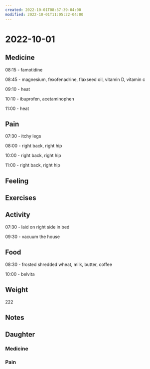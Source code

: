 ```yaml
---
created: 2022-10-01T08:57:39-04:00
modified: 2022-10-01T11:05:22-04:00
---
```


# 2022-10-01

## Medicine

08:15 - famotidine

08:45 - magnesium, fexofenadrine, flaxseed oil, vitamin D, vitamin c 

09:10 - heat

10:10 - ibuprofen, acetaminophen 

11:00 - heat

## Pain

07:30 - itchy legs

08:00 - right back, right hip

10:00 - right back, right hip

11:00 - right back, right hip

## Feeling


## Exercises


## Activity

07:30 - laid on right side in bed

09:30 - vacuum the house

## Food

08:30 - frosted shredded wheat, milk, butter, coffee 

10:00 - belvita

## Weight

222

## Notes


## Daughter


### Medicine


### Pain
